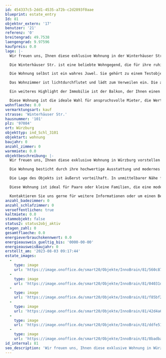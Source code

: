```yaml
---
id: 454337c5-2dd1-4535-a72b-c2d2893f0aae
blueprint: estate_entry
Id: 81
objektnr_extern: '17'
benutzer: '21'
referenz: '0'
breitengrad: 49.7538
laengengrad: 9.97596
kaufpreis: 0.0
lage: |-
  Wir freuen uns, Ihnen diese exklusive Wohnung in der Winterhäuser Str. 101 in 97084 Würzburg, Deutschland, präsentieren zu können. Die Immobilie befindet sich in einer erstklassigen Lage und bietet Ihnen eine Vielzahl von Annehmlichkeiten in unmittelbarer Nähe.

  Die Winterhäuser Str. ist eine beliebte Wohngegend, die für ihre ruhige und grüne Umgebung bekannt ist. Sie profitieren von einer ausgezeichneten Infrastruktur, mit Geschäften, Restaurants und Cafés in fußläufiger Entfernung. Auch Schulen, Kindergärten und öffentliche Verkehrsmittel sind bequem erreichbar.

  Die Wohnung selbst ist ein wahres Juwel. Sie gehört zu einem Testobjekt und bietet Ihnen modernen Wohnkomfort auf höchstem Niveau. Das Objekt ist stilvoll gestaltet und verfügt über großzügige Räumlichkeiten, die viel Platz für Ihre individuellen Bedürfnisse bieten. 

  Das Wohnzimmer ist lichtdurchflutet und lädt zum Verweilen ein. Die angrenzende Küche ist mit hochwertigen Geräten ausgestattet und bietet Ihnen die Möglichkeit, Ihre kulinarischen Fähigkeiten voll auszuleben. Das Schlafzimmer ist geräumig und bietet Ihnen eine ruhige Rückzugsmöglichkeit. Ein modernes Badezimmer rundet das Angebot ab.

  Ein weiteres Highlight der Immobilie ist der Balkon, der Ihnen einen herrlichen Blick auf die Umgebung ermöglicht. Hier können Sie entspannen und die frische Luft genießen. Zudem steht Ihnen ein Stellplatz zur Verfügung, der Ihnen die Parkplatzsuche erleichtert.

  Diese Wohnung ist die ideale Wahl für anspruchsvolle Mieter, die Wert auf Komfort, Qualität und eine erstklassige Lage legen. Zögern Sie nicht, uns zu kontaktieren, um weitere Informationen zu erhalten oder einen Besichtigungstermin zu vereinbaren.
wohnflaeche: 0.0
vermarktungsart: kauf
strasse: 'Winterhäuser Str.'
hausnummer: '101'
plz: '97084'
ort: Würzburg
objekttyp: ind_Schl_3101
objektart: wohnung
baujahr: 0
anzahl_zimmer: 0
warmmiete: 0.0
objektbeschreibung: |-
  Wir freuen uns, Ihnen diese exklusive Wohnung in Würzburg vorstellen zu dürfen. Das Testobjekt steht zum Kauf zur Verfügung und bietet Ihnen eine einzigartige Gelegenheit, in dieser attraktiven Stadt ein neues Zuhause zu finden.

  Die Wohnung besticht durch ihre hochwertige Ausstattung und modernes Design. Sie verfügt über großzügige Wohnräume, die viel Platz für individuelle Gestaltungsmöglichkeiten bieten. Die helle und freundliche Atmosphäre wird durch die großen Fensterfronten verstärkt, die viel Tageslicht hereinlassen.

  Die Lage des Objekts ist äußerst vorteilhaft. In unmittelbarer Nähe finden Sie alle wichtigen Einrichtungen des täglichen Bedarfs, wie Einkaufsmöglichkeiten, Schulen und öffentliche Verkehrsmittel. Zudem lädt die schöne Umgebung zu Spaziergängen und Freizeitaktivitäten ein.

  Diese Wohnung ist ideal für Paare oder kleine Familien, die eine moderne und komfortable Wohnmöglichkeit suchen. Nutzen Sie diese Gelegenheit und lassen Sie sich von diesem einzigartigen Angebot überzeugen.

  Kontaktieren Sie uns gerne für weitere Informationen oder um einen Besichtigungstermin zu vereinbaren. Wir freuen uns darauf, Ihnen dieses Objekt persönlich präsentieren zu dürfen.
anzahl_badezimmer: 0
anzahl_schlafzimmer: 0
veroeffentlichen: true
kaltmiete: 0.0
stammobjekt: false
status2: status2obj_aktiv
etagen_zahl: 0
gesamtflaeche: 0.0
energieverbrauchskennwert: 0.0
energieausweis_gueltig_bis: '0000-00-00'
energieausweisBaujahr: 0
erstellt_am: '2023-08-03 09:17:44'
estate_images:
  -
    type: image
    url: 'https://image.onoffice.de/smart20/Objekte/InnoBrain/81/560c8736-dfcd-4afa-96ba-923e6d87872a.jpg'
  -
    type: image
    url: 'https://image.onoffice.de/smart20/Objekte/InnoBrain/81/04031dd7-959b-4abd-a740-716eb25b0552.jpg'
  -
    type: image
    url: 'https://image.onoffice.de/smart20/Objekte/InnoBrain/81/f85bf21d-fe97-4295-a081-2b0af2f82565.jpg'
  -
    type: image
    url: 'https://image.onoffice.de/smart20/Objekte/InnoBrain/81/42d4a6ab-5bb1-4fd3-882e-d482cbd529e9.jpg'
  -
    type: image
    url: 'https://image.onoffice.de/smart20/Objekte/InnoBrain/81/ddfe51ab-de54-4051-8857-acdd981d61ed.jpg'
  -
    type: image
    url: 'https://image.onoffice.de/smart20/Objekte/InnoBrain/81/8badbadf-8b84-4501-9d52-0fd07ec30d3f.jpg'
id_internal: 81
seo_description: 'Wir freuen uns, Ihnen diese exklusive Wohnung in Würzburg vorstellen zu dürfen. Das Testobjekt steht zum Kauf zur Verfügung und bietet Ihnen eine einzigartig'
---
```

